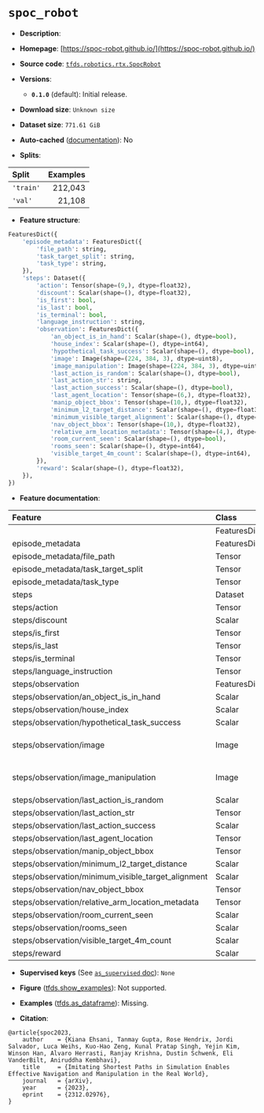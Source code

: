 <div itemscope itemtype="http://schema.org/Dataset">
  <div itemscope itemprop="includedInDataCatalog" itemtype="http://schema.org/DataCatalog">
    <meta itemprop="name" content="TensorFlow Datasets" />
  </div>
  <meta itemprop="name" content="spoc_robot" />
  <meta itemprop="description" content="&#10;&#10;To use this dataset:&#10;&#10;```python&#10;import tensorflow_datasets as tfds&#10;&#10;ds = tfds.load(&#x27;spoc_robot&#x27;, split=&#x27;train&#x27;)&#10;for ex in ds.take(4):&#10;  print(ex)&#10;```&#10;&#10;See [the guide](https://www.tensorflow.org/datasets/overview) for more&#10;informations on [tensorflow_datasets](https://www.tensorflow.org/datasets).&#10;&#10;" />
  <meta itemprop="url" content="https://www.tensorflow.org/datasets/catalog/spoc_robot" />
  <meta itemprop="sameAs" content="https://spoc-robot.github.io/" />
  <meta itemprop="citation" content="@article{spoc2023,&#10;    author    = {Kiana Ehsani, Tanmay Gupta, Rose Hendrix, Jordi Salvador, Luca Weihs, Kuo-Hao Zeng, Kunal Pratap Singh, Yejin Kim, Winson Han, Alvaro Herrasti, Ranjay Krishna, Dustin Schwenk, Eli VanderBilt, Aniruddha Kembhavi},&#10;    title     = {Imitating Shortest Paths in Simulation Enables Effective Navigation and Manipulation in the Real World},&#10;    journal   = {arXiv},&#10;    year      = {2023},&#10;    eprint    = {2312.02976},&#10;}" />
</div>

# `spoc_robot`


*   **Description**:

*   **Homepage**: [https://spoc-robot.github.io/](https://spoc-robot.github.io/)

*   **Source code**:
    [`tfds.robotics.rtx.SpocRobot`](https://github.com/tensorflow/datasets/tree/master/tensorflow_datasets/robotics/rtx/rtx.py)

*   **Versions**:

    *   **`0.1.0`** (default): Initial release.

*   **Download size**: `Unknown size`

*   **Dataset size**: `771.61 GiB`

*   **Auto-cached**
    ([documentation](https://www.tensorflow.org/datasets/performances#auto-caching)):
    No

*   **Splits**:

Split     | Examples
:-------- | -------:
`'train'` | 212,043
`'val'`   | 21,108

*   **Feature structure**:

```python
FeaturesDict({
    'episode_metadata': FeaturesDict({
        'file_path': string,
        'task_target_split': string,
        'task_type': string,
    }),
    'steps': Dataset({
        'action': Tensor(shape=(9,), dtype=float32),
        'discount': Scalar(shape=(), dtype=float32),
        'is_first': bool,
        'is_last': bool,
        'is_terminal': bool,
        'language_instruction': string,
        'observation': FeaturesDict({
            'an_object_is_in_hand': Scalar(shape=(), dtype=bool),
            'house_index': Scalar(shape=(), dtype=int64),
            'hypothetical_task_success': Scalar(shape=(), dtype=bool),
            'image': Image(shape=(224, 384, 3), dtype=uint8),
            'image_manipulation': Image(shape=(224, 384, 3), dtype=uint8),
            'last_action_is_random': Scalar(shape=(), dtype=bool),
            'last_action_str': string,
            'last_action_success': Scalar(shape=(), dtype=bool),
            'last_agent_location': Tensor(shape=(6,), dtype=float32),
            'manip_object_bbox': Tensor(shape=(10,), dtype=float32),
            'minimum_l2_target_distance': Scalar(shape=(), dtype=float32),
            'minimum_visible_target_alignment': Scalar(shape=(), dtype=float32),
            'nav_object_bbox': Tensor(shape=(10,), dtype=float32),
            'relative_arm_location_metadata': Tensor(shape=(4,), dtype=float32),
            'room_current_seen': Scalar(shape=(), dtype=bool),
            'rooms_seen': Scalar(shape=(), dtype=int64),
            'visible_target_4m_count': Scalar(shape=(), dtype=int64),
        }),
        'reward': Scalar(shape=(), dtype=float32),
    }),
})
```

*   **Feature documentation**:

Feature                                            | Class        | Shape         | Dtype   | Description
:------------------------------------------------- | :----------- | :------------ | :------ | :----------
                                                   | FeaturesDict |               |         |
episode_metadata                                   | FeaturesDict |               |         |
episode_metadata/file_path                         | Tensor       |               | string  |
episode_metadata/task_target_split                 | Tensor       |               | string  |
episode_metadata/task_type                         | Tensor       |               | string  |
steps                                              | Dataset      |               |         |
steps/action                                       | Tensor       | (9,)          | float32 |
steps/discount                                     | Scalar       |               | float32 |
steps/is_first                                     | Tensor       |               | bool    |
steps/is_last                                      | Tensor       |               | bool    |
steps/is_terminal                                  | Tensor       |               | bool    |
steps/language_instruction                         | Tensor       |               | string  |
steps/observation                                  | FeaturesDict |               |         |
steps/observation/an_object_is_in_hand             | Scalar       |               | bool    |
steps/observation/house_index                      | Scalar       |               | int64   |
steps/observation/hypothetical_task_success        | Scalar       |               | bool    |
steps/observation/image                            | Image        | (224, 384, 3) | uint8   |
steps/observation/image_manipulation               | Image        | (224, 384, 3) | uint8   |
steps/observation/last_action_is_random            | Scalar       |               | bool    |
steps/observation/last_action_str                  | Tensor       |               | string  |
steps/observation/last_action_success              | Scalar       |               | bool    |
steps/observation/last_agent_location              | Tensor       | (6,)          | float32 |
steps/observation/manip_object_bbox                | Tensor       | (10,)         | float32 |
steps/observation/minimum_l2_target_distance       | Scalar       |               | float32 |
steps/observation/minimum_visible_target_alignment | Scalar       |               | float32 |
steps/observation/nav_object_bbox                  | Tensor       | (10,)         | float32 |
steps/observation/relative_arm_location_metadata   | Tensor       | (4,)          | float32 |
steps/observation/room_current_seen                | Scalar       |               | bool    |
steps/observation/rooms_seen                       | Scalar       |               | int64   |
steps/observation/visible_target_4m_count          | Scalar       |               | int64   |
steps/reward                                       | Scalar       |               | float32 |

*   **Supervised keys** (See
    [`as_supervised` doc](https://www.tensorflow.org/datasets/api_docs/python/tfds/load#args)):
    `None`

*   **Figure**
    ([tfds.show_examples](https://www.tensorflow.org/datasets/api_docs/python/tfds/visualization/show_examples)):
    Not supported.

*   **Examples**
    ([tfds.as_dataframe](https://www.tensorflow.org/datasets/api_docs/python/tfds/as_dataframe)):
    Missing.

*   **Citation**:

```
@article{spoc2023,
    author    = {Kiana Ehsani, Tanmay Gupta, Rose Hendrix, Jordi Salvador, Luca Weihs, Kuo-Hao Zeng, Kunal Pratap Singh, Yejin Kim, Winson Han, Alvaro Herrasti, Ranjay Krishna, Dustin Schwenk, Eli VanderBilt, Aniruddha Kembhavi},
    title     = {Imitating Shortest Paths in Simulation Enables Effective Navigation and Manipulation in the Real World},
    journal   = {arXiv},
    year      = {2023},
    eprint    = {2312.02976},
}
```

